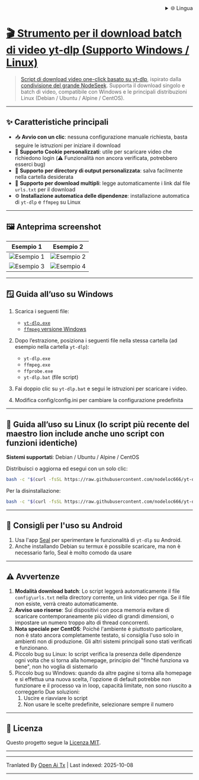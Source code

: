 
<div align="right">
  <details>
    <summary >🌐 Lingua</summary>
    <div>
      <div align="center">
        <a href="https://openaitx.github.io/view.html?user=nodeloc666&project=yt-dlp-script&lang=en">English</a>
        | <a href="https://openaitx.github.io/view.html?user=nodeloc666&project=yt-dlp-script&lang=zh-CN">简体中文</a>
        | <a href="https://openaitx.github.io/view.html?user=nodeloc666&project=yt-dlp-script&lang=zh-TW">繁體中文</a>
        | <a href="https://openaitx.github.io/view.html?user=nodeloc666&project=yt-dlp-script&lang=ja">日本語</a>
        | <a href="https://openaitx.github.io/view.html?user=nodeloc666&project=yt-dlp-script&lang=ko">한국어</a>
        | <a href="https://openaitx.github.io/view.html?user=nodeloc666&project=yt-dlp-script&lang=hi">हिन्दी</a>
        | <a href="https://openaitx.github.io/view.html?user=nodeloc666&project=yt-dlp-script&lang=th">ไทย</a>
        | <a href="https://openaitx.github.io/view.html?user=nodeloc666&project=yt-dlp-script&lang=fr">Français</a>
        | <a href="https://openaitx.github.io/view.html?user=nodeloc666&project=yt-dlp-script&lang=de">Deutsch</a>
        | <a href="https://openaitx.github.io/view.html?user=nodeloc666&project=yt-dlp-script&lang=es">Español</a>
        | <a href="https://openaitx.github.io/view.html?user=nodeloc666&project=yt-dlp-script&lang=it">Italiano</a>
        | <a href="https://openaitx.github.io/view.html?user=nodeloc666&project=yt-dlp-script&lang=ru">Русский</a>
        | <a href="https://openaitx.github.io/view.html?user=nodeloc666&project=yt-dlp-script&lang=pt">Português</a>
        | <a href="https://openaitx.github.io/view.html?user=nodeloc666&project=yt-dlp-script&lang=nl">Nederlands</a>
        | <a href="https://openaitx.github.io/view.html?user=nodeloc666&project=yt-dlp-script&lang=pl">Polski</a>
        | <a href="https://openaitx.github.io/view.html?user=nodeloc666&project=yt-dlp-script&lang=ar">العربية</a>
        | <a href="https://openaitx.github.io/view.html?user=nodeloc666&project=yt-dlp-script&lang=fa">فارسی</a>
        | <a href="https://openaitx.github.io/view.html?user=nodeloc666&project=yt-dlp-script&lang=tr">Türkçe</a>
        | <a href="https://openaitx.github.io/view.html?user=nodeloc666&project=yt-dlp-script&lang=vi">Tiếng Việt</a>
        | <a href="https://openaitx.github.io/view.html?user=nodeloc666&project=yt-dlp-script&lang=id">Bahasa Indonesia</a>
        | <a href="https://openaitx.github.io/view.html?user=nodeloc666&project=yt-dlp-script&lang=as">অসমীয়া</
      </div>
    </div>
  </details>
</div>


# 🎬 Strumento per il download batch di video yt-dlp (Supporto Windows / Linux)

> Script di download video one-click basato su [yt-dlp](https://github.com/yt-dlp/yt-dlp), ispirato dalla [condivisione del grande NodeSeek](https://www.nodeseek.com/post-334093-2#15).
> Supporta il download singolo e batch di video, compatibile con Windows e le principali distribuzioni Linux (Debian / Ubuntu / Alpine / CentOS).

---

## ✨ Caratteristiche principali

* 📥 **Avvio con un clic**: nessuna configurazione manuale richiesta, basta seguire le istruzioni per iniziare il download
* 🍪 **Supporto Cookie personalizzati**: utile per scaricare video che richiedono login (⚠️ Funzionalità non ancora verificata, potrebbero esserci bug)
* 📂 **Supporto per directory di output personalizzata**: salva facilmente nella cartella desiderata
* 📃 **Supporto per download multipli**: legge automaticamente i link dal file `urls.txt` per il download
* ⚙️ **Installazione automatica delle dipendenze**: installazione automatica di `yt-dlp` e `ffmpeg` su Linux

---

## 🖼️ Anteprima screenshot

| Esempio 1                                                                  | Esempio 2                                                                  |
| ---------------------------------------------------------------------- | ---------------------------------------------------------------------- |
| ![Esempio 1](https://img.uutv.dpdns.org/file/1746720584399_1000193433.jpg) | ![Esempio 2](https://img.uutv.dpdns.org/file/1746720581006_1000193434.jpg) |
| ![Esempio 3](https://img.uutv.dpdns.org/file/1746720588978_1000193428.jpg) | ![Esempio 4](https://img.uutv.dpdns.org/file/1746720587272_1000193427.jpg) |

---

## 🪟 Guida all’uso su Windows

1. Scarica i seguenti file:

   * [`yt-dlp.exe`](https://github.com/yt-dlp/yt-dlp)
   * [`ffmpeg` versione Windows](https://www.gyan.dev/ffmpeg/builds/ffmpeg-git-full.7z)

2. Dopo l’estrazione, posiziona i seguenti file nella stessa cartella (ad esempio nella cartella `yt-dlp`):

   * `yt-dlp.exe`
   * `ffmpeg.exe`
   * `ffprobe.exe`
   * `yt-dlp.bat` (file script)

3. Fai doppio clic su `yt-dlp.bat` e segui le istruzioni per scaricare i video.
4. Modifica config/config.ini per cambiare la configurazione predefinita

---

## 🐧 Guida all’uso su Linux (lo script più recente del maestro lion include anche uno script con funzioni identiche)

**Sistemi supportati**: Debian / Ubuntu / Alpine / CentOS

Distribuisci o aggiorna ed esegui con un solo clic:

```bash
bash -c "$(curl -fsSL https://raw.githubusercontent.com/nodeloc666/yt-dlp-script/main/install.sh)"
```

Per la disinstallazione:

```bash
bash -c "$(curl -fsSL https://raw.githubusercontent.com/nodeloc666/yt-dlp-script/main/uninstall.sh)"
```

---

## 📱 Consigli per l'uso su Android

1. Usa l'app [Seal](https://github.com/JunkFood02/Seal) per sperimentare le funzionalità di `yt-dlp` su Android.
2. Anche installando Debian su termux è possibile scaricare, ma non è necessario farlo, Seal è molto comodo da usare

---

## ⚠️ Avvertenze

1. **Modalità download batch**: Lo script leggerà automaticamente il file `config\urls.txt` nella directory corrente, un link video per riga. Se il file non esiste, verrà creato automaticamente.
2. **Avviso uso risorse**: Sui dispositivi con poca memoria evitare di scaricare contemporaneamente più video di grandi dimensioni, o impostare un numero troppo alto di thread concorrenti.
3. **Nota speciale per CentOS**: Poiché l'ambiente è piuttosto particolare, non è stato ancora completamente testato, si consiglia l'uso solo in ambienti non di produzione. Gli altri sistemi principali sono stati verificati e funzionano.
4. Piccolo bug su Linux: lo script verifica la presenza delle dipendenze ogni volta che si torna alla homepage, principio del "finché funziona va bene", non ho voglia di sistemarlo
5. Piccolo bug su Windows: quando da altre pagine si torna alla homepage e si effettua una nuova scelta, l'opzione di default potrebbe non funzionare e il processo va in loop, capacità limitate, non sono riuscito a correggerlo
Due soluzioni:
    1. Uscire e riavviare lo script
    2. Non usare le scelte predefinite, selezionare sempre il numero

---

## 📄 Licenza

Questo progetto segue la [Licenza MIT](https://opensource.org/licenses/MIT).

---


---

Tranlated By [Open Ai Tx](https://github.com/OpenAiTx/OpenAiTx) | Last indexed: 2025-10-08

---